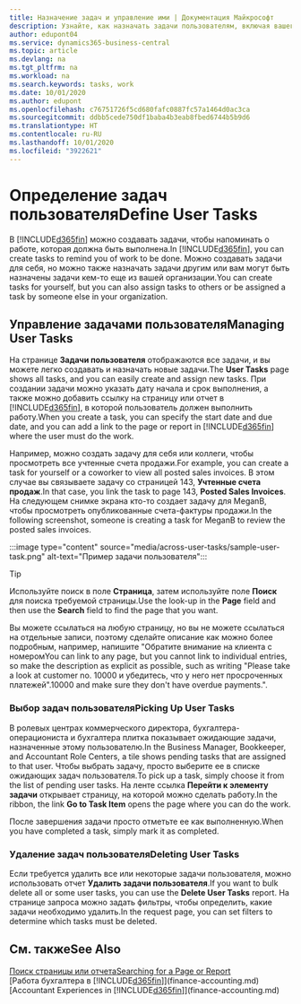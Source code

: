 ```yaml
---
title: Назначение задач и управление ими | Документация Майкрософт
description: Узнайте, как назначать задачи пользователям, включая вашего бухгалтера, в Business Central
author: edupont04
ms.service: dynamics365-business-central
ms.topic: article
ms.devlang: na
ms.tgt_pltfrm: na
ms.workload: na
ms.search.keywords: tasks, work
ms.date: 10/01/2020
ms.author: edupont
ms.openlocfilehash: c76751726f5cd680fafc0887fc57a1464d0ac3ca
ms.sourcegitcommit: ddbb5cede750df1baba4b3eab8fbed6744b5b9d6
ms.translationtype: HT
ms.contentlocale: ru-RU
ms.lasthandoff: 10/01/2020
ms.locfileid: "3922621"
---
```

# <a name="define-user-tasks"></a><span data-ttu-id="8cf45-103">Определение задач пользователя</span><span class="sxs-lookup"><span data-stu-id="8cf45-103">Define User Tasks</span></span>

<span data-ttu-id="8cf45-104">В [!INCLUDE[d365fin](includes/d365fin_md.md)] можно создавать задачи, чтобы напоминать о работе, которая должна быть выполнена.</span><span class="sxs-lookup"><span data-stu-id="8cf45-104">In [!INCLUDE[d365fin](includes/d365fin_md.md)], you can create tasks to remind you of work to be done.</span></span> <span data-ttu-id="8cf45-105">Можно создавать задачи для себя, но можно также назначать задачи другим или вам могут быть назначены задачи кем-то еще из вашей организации.</span><span class="sxs-lookup"><span data-stu-id="8cf45-105">You can create tasks for yourself, but you can also assign tasks to others or be assigned a task by someone else in your organization.</span></span>  

## <a name="managing-user-tasks"></a><span data-ttu-id="8cf45-106">Управление задачами пользователя</span><span class="sxs-lookup"><span data-stu-id="8cf45-106">Managing User Tasks</span></span>

<span data-ttu-id="8cf45-107">На странице **Задачи пользователя** отображаются все задачи, и вы можете легко создавать и назначать новые задачи.</span><span class="sxs-lookup"><span data-stu-id="8cf45-107">The **User Tasks** page shows all tasks, and you can easily create and assign new tasks.</span></span> <span data-ttu-id="8cf45-108">При создании задачи можно указать дату начала и срок выполнения, а также можно добавить ссылку на страницу или отчет в [!INCLUDE[d365fin](includes/d365fin_md.md)], в которой пользователь должен выполнить работу.</span><span class="sxs-lookup"><span data-stu-id="8cf45-108">When you create a task, you can specify the start date and due date, and you can add a link to the page or report in [!INCLUDE[d365fin](includes/d365fin_md.md)] where the user must do the work.</span></span>  

<span data-ttu-id="8cf45-109">Например, можно создать задачу для себя или коллеги, чтобы просмотреть все учтенные счета продажи.</span><span class="sxs-lookup"><span data-stu-id="8cf45-109">For example, you can create a task for yourself or a coworker to view all posted sales invoices.</span></span> <span data-ttu-id="8cf45-110">В этом случае вы связываете задачу со страницей 143, **Учтенные счета продаж**.</span><span class="sxs-lookup"><span data-stu-id="8cf45-110">In that case, you link the task to page 143, **Posted Sales Invoices**.</span></span> <span data-ttu-id="8cf45-111">На следующем снимке экрана кто-то создает задачу для MeganB, чтобы просмотреть опубликованные счета-фактуры продажи.</span><span class="sxs-lookup"><span data-stu-id="8cf45-111">In the following screenshot, someone is creating a task for MeganB to review the posted sales invoices.</span></span>  

:::image type="content" source="media/across-user-tasks/sample-user-task.png" alt-text="Пример задачи пользователя":::

> [!TIP]  
> <span data-ttu-id="8cf45-113">Используйте поиск в поле **Страница**, затем используйте поле **Поиск** для поиска требуемой страницы.</span><span class="sxs-lookup"><span data-stu-id="8cf45-113">Use the look-up in the **Page** field and then use the **Search** field to find the page that you want.</span></span>  
>
> <span data-ttu-id="8cf45-114">Вы можете ссылаться на любую страницу, но вы не можете ссылаться на отдельные записи, поэтому сделайте описание как можно более подробным, например, напишите "Обратите внимание на клиента с номером</span><span class="sxs-lookup"><span data-stu-id="8cf45-114">You can link to any page, but you cannot link to individual entries, so make the description as explicit as possible, such as writing "Please take a look at customer no.</span></span> <span data-ttu-id="8cf45-115">10000 и убедитесь, что у него нет просроченных платежей".</span><span class="sxs-lookup"><span data-stu-id="8cf45-115">10000 and make sure they don't have overdue payments.".</span></span>

### <a name="picking-up-user-tasks"></a><span data-ttu-id="8cf45-116">Выбор задач пользователя</span><span class="sxs-lookup"><span data-stu-id="8cf45-116">Picking Up User Tasks</span></span>

<span data-ttu-id="8cf45-117">В ролевых центрах коммерческого директора, бухгалтера-операциониста и бухгалтера плитка показывает ожидающие задачи, назначенные этому пользователю.</span><span class="sxs-lookup"><span data-stu-id="8cf45-117">In the Business Manager, Bookkeeper, and Accountant Role Centers, a tile shows pending tasks that are assigned to that user.</span></span> <span data-ttu-id="8cf45-118">Чтобы выбрать задачу, просто выберите ее в списке ожидающих задач пользователя.</span><span class="sxs-lookup"><span data-stu-id="8cf45-118">To pick up a task, simply choose it from the list of pending user tasks.</span></span> <span data-ttu-id="8cf45-119">На ленте ссылка **Перейти к элементу задачи** открывает страницу, на которой можно сделать работу.</span><span class="sxs-lookup"><span data-stu-id="8cf45-119">In the ribbon, the link **Go to Task Item** opens the page where you can do the work.</span></span>  

<span data-ttu-id="8cf45-120">После завершения задачи просто отметьте ее как выполненную.</span><span class="sxs-lookup"><span data-stu-id="8cf45-120">When you have completed a task, simply mark it as completed.</span></span>  

### <a name="deleting-user-tasks"></a><span data-ttu-id="8cf45-121">Удаление задач пользователя</span><span class="sxs-lookup"><span data-stu-id="8cf45-121">Deleting User Tasks</span></span>

<span data-ttu-id="8cf45-122">Если требуется удалить все или некоторые задачи пользователя, можно использовать отчет **Удалить задачи пользователя**.</span><span class="sxs-lookup"><span data-stu-id="8cf45-122">If you want to bulk delete all or some user tasks, you can use the **Delete User Tasks** report.</span></span> <span data-ttu-id="8cf45-123">На странице запроса можно задать фильтры, чтобы определить, какие задачи необходимо удалить.</span><span class="sxs-lookup"><span data-stu-id="8cf45-123">In the request page, you can set filters to determine which tasks must be deleted.</span></span>  

## <a name="see-also"></a><span data-ttu-id="8cf45-124">См. также</span><span class="sxs-lookup"><span data-stu-id="8cf45-124">See Also</span></span>

[<span data-ttu-id="8cf45-125">Поиск страницы или отчета</span><span class="sxs-lookup"><span data-stu-id="8cf45-125">Searching for a Page or Report</span></span>](ui-search.md)  
<span data-ttu-id="8cf45-126">[Работа бухгалтера в [!INCLUDE[d365fin](includes/d365fin_md.md)]](finance-accounting.md)</span><span class="sxs-lookup"><span data-stu-id="8cf45-126">[Accountant Experiences in [!INCLUDE[d365fin](includes/d365fin_md.md)]](finance-accounting.md)</span></span>  
